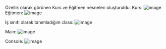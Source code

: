 Özellik olarak görünen Kurs ve Eğitmen nesneleri oluşturuldu.
Kurs:
![image](https://user-images.githubusercontent.com/26578414/117240996-bef51100-ae3a-11eb-801b-8041916c1bf8.png)
Eğitmen:
![image](https://user-images.githubusercontent.com/26578414/117241149-20b57b00-ae3b-11eb-859f-3111de0366e8.png)

İş sınıfı olarak tanımladığım class:
![image](https://user-images.githubusercontent.com/26578414/117241187-3b87ef80-ae3b-11eb-83d4-f125c59a74b6.png)

Main:
![image](https://user-images.githubusercontent.com/26578414/117241197-46db1b00-ae3b-11eb-8bef-ecd419b16e4c.png)


Console:
![image](https://user-images.githubusercontent.com/26578414/117241095-0a0f2400-ae3b-11eb-90de-2e87f5872454.png)
